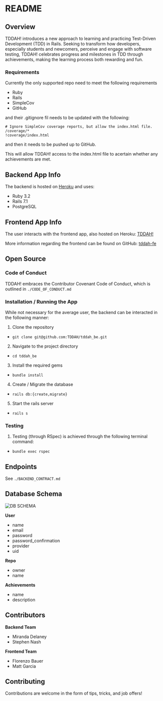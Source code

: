 # README

## Overview

TDDAH! introduces a new approach to learning and practicing Test-Driven Development (TDD) in Rails. Seeking to transform how developers, especially students and newcomers, perceive and engage with software testing, TDDAH! celebrates progress and milestones in TDD through achievements, making the learning process both rewarding and fun.

### Requirements

Currently the only supported repo need to meet the following requirements

- Ruby
- Rails
- SimpleCov
- GitHub

and their .gitignore fil needs to be updated with the following:
```
# Ignore SimpleCov coverage reports, but allow the index.html file.
/coverage/*
!coverage/index.html 
```
and then it needs to be pushed up to GitHub.

This will allow TDDAH! access to the index.html file to acertain whether any achievements are met.

## Backend App Info

The backend is hosted on [Heroku](https://tddah-be-39c5a52e8b65.herokuapp.com/) and uses:

- Ruby 3.2
- Rails 7.1
- PostgreSQL

## Frontend App Info

The user interacts with the frontend app, also hosted on Heroku: [TDDAH!](https://tddah-fe-511fa9211749.herokuapp.com/)

More information regarding the frontend can be found on GitHub: [tddah-fe](https://github.com/TDDAH/tddah-fe)

## Open Source

### Code of Conduct

TDDAH! embraces the Contributor Covenant Code of Conduct, which is outlined in `./CODE_OF_CONDUCT.md`

### Installation / Running the App

While not necessary for the average user, the backend can be interacted in the following manner:

1. Clone the repository
- `git clone git@github.com:TDDAH/tddah_be.git`

2. Navigate to the project directory
- `cd tddah_be`

3. Install the required gems
- `bundle install`

4. Create / Migrate the database
- `rails db:{create,migrate}`

5. Start the rails server
- `rails s`

### Testing

1. Testing (through RSpec) is achieved through the following terminal command:
- `bundle exec rspec`

## Endpoints

See `./BACKEND_CONTRACT.md`

## Database Schema

![DB SCHEMA](<Screenshot 2024-04-16 at 1.38.04 PM.png>)

__User__
- name
- email
- password
- password_confirmation
- provider
- uid

__Repo__
- owner
- name

__Achievements__
- name
- description

## Contributors

__Backend Team__
- Miranda Delaney
- Stephen Nash

__Frontend Team__
- Florenzo Bauer
- Matt Garcia

## Contributing

Contributions are welcome in the form of tips, tricks, and job offers!